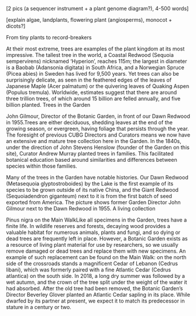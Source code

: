 
[2 pics (a sequencer instrument + a plant genome diagram?), 4-500 words]

[explain algae, landplants, flowering plant (angiosperms), monocot + dicots?]



From tiny plants to record-breakers

At their most extreme, trees are examples of the plant kingdom at its most impressive. The tallest tree in the world, a Coastal Redwood (Sequoia sempervirens) nicknamed ‘Hyperion’, reaches 115m; the largest in diameter is a Baobab (Adansonia digitata) in South Africa, and a Norwegian Spruce (Picea abies) in Sweden has lived for 9,500 years. Yet trees can also be surprisingly delicate, as seen in the feathered edges of the leaves of Japanese Maple (Acer palmatum) or the quivering leaves of Quaking Aspen (Populus tremula). Worldwide, estimates suggest that there are around three trillion trees, of which around 15 billion are felled annually, and five billion planted.
Trees in the Garden

John Gilmour, Director of the Botanic Garden, in front of our Dawn Redwood in 1955.Trees are either deciduous, shedding leaves at the end of the growing season, or evergreen, having foliage that persists through the year. The foresight of previous CUBG Directors and Curators means we now have an extensive and mature tree collection here in the Garden. In the 1840s, under the direction of John Stevens Henslow (founder of the Garden on this site), Curator Andrew Murray planted trees in families. This facilitated botanical education based around similarities and differences between species within those families.

Many of the trees in the Garden have notable histories. Our Dawn Redwood (Metasequoia glyptostroboides) by the Lake is the first example of its species to be grown outside of its native China, and the Giant Redwood (Sequoiadendron giganteum) next to it is from the first batch of seed exported from America. The picture shows former Garden Director John Gilmour next to the Dawn Redwood in 1955.
A living collection

Pinus nigra on the Main WalkLike all specimens in the Garden, trees have a finite life. In wildlife reserves and forests, decaying wood provides a valuable habitat for numerous animals, plants and fungi, and so dying or dead trees are frequently left in place. However, a Botanic Garden exists as a resource of living plant material for use by researchers, so we usually remove damaged or dead trees and replace them with new specimens. An example of such replacement can be found on the Main Walk: on the north side of the crossroads stands a magnificent Cedar of Lebanon (Cedrus libani), which was formerly paired with a fine Atlantic Cedar (Cedrus atlantica) on the south side. In 2018, a long dry summer was followed by a wet autumn, and the crown of the tree split under the weight of the water it had absorbed. After the old tree had been removed, the Botanic Garden’s Director Beverley Glover planted an Atlantic Cedar sapling in its place. While dwarfed by its partner at present, we expect it to match its predecessor in stature in a century or two.

